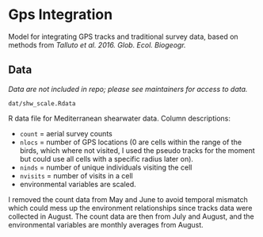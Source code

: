 # Gps Integration
Model for integrating GPS tracks and traditional survey data, based on methods from *Talluto et al. 2016. Glob. Ecol. Biogeogr.*

## Data
*Data are not included in repo; please see maintainers for access to data.*

`dat/shw_scale.Rdata`

R data file for Mediterranean shearwater data. Column descriptions:

* `count` = aerial survey counts
* `nlocs` = number of GPS locations (0 are cells within the range of the birds, which where not visited, I used the pseudo tracks for the moment but could use all cells with a specific radius later on).
* `ninds` = number of unique individuals visiting the cell
* `nvisits` = number of visits in a cell
* environmental variables are scaled.

I removed the count data from May and June to avoid temporal mismatch which could mess up the environment relationships since tracks data were collected in August. The count data are then from July and August, and the environmental variables are monthly averages from August.
